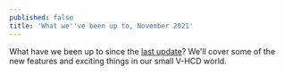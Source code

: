 ```yaml
---
published: false
title: 'What we''ve been up to, November 2021'
---
```

What have we been up to since the [last update](/whats-new-2021-08)? We'll cover some of the new features and exciting things in our small V-HCD world.